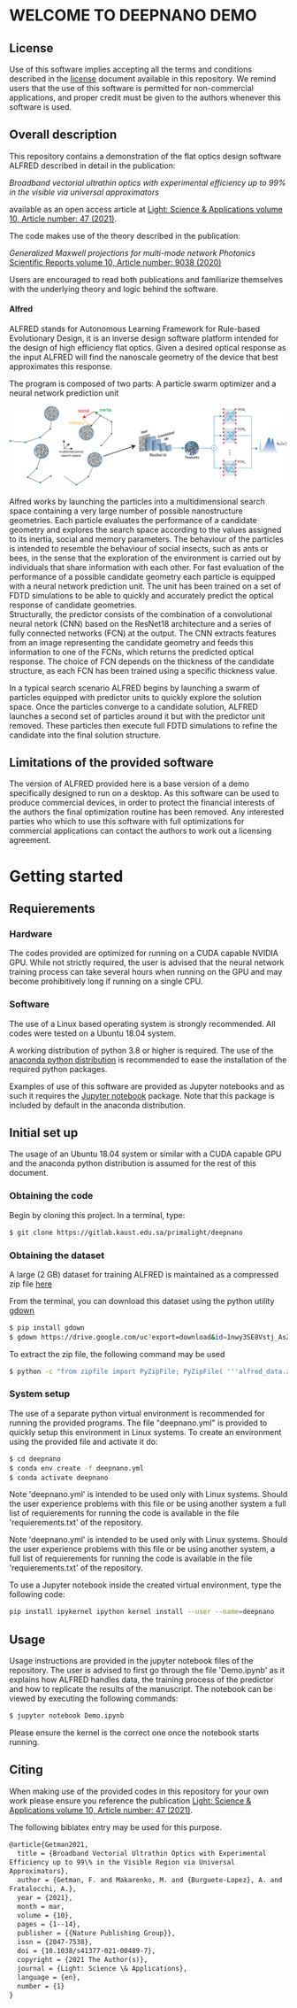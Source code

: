 # WELCOME TO DEEPNANO DEMO


## License

Use of this software implies accepting all the terms and conditions described in
the
[license](https://gitlab.kaust.edu.sa/makam0a/deepnano/-/blob/master/LICENSE)
document available in this repository.  We remind users that the use of this
software is permitted for non-commercial applications, and proper credit must be
given to the authors whenever this software is used.

## Overall description

This repository contains a demonstration of the flat optics design software ALFRED described in detail in the publication: 

*Broadband vectorial ultrathin optics with experimental efficiency up to 99% in the visible via universal approximators*

available as an open access article at [Light: Science & Applications volume 10, Article number: 47 (2021)](https://www.nature.com/articles/s41377-021-00489-7). 

The code makes use of the theory described in the publication:

*Generalized Maxwell projections for multi-mode network Photonics* [Scientific Reports volume 10, Article number: 9038 (2020)](https://doi.org/10.1038/s41598-020-65293-6)

Users are encouraged to read both publications and familiarize themselves with the underlying theory and logic behind the  software.

#### Alfred
ALFRED stands for Autonomous Learning Framework for Rule-based Evolutionary Design, it is an inverse design software platform 
intended for the design of high efficiency flat optics. Given a desired optical response as the input ALFRED will find the
nanoscale geometry of the device that best approximates this response. 

The program is composed of two parts: A particle swarm optimizer and a neural network prediction unit

![](https://github.com/makamoa/alfred/blob/assets/Alfred_overview.png)

Alfred works by launching the particles into a multidimensional search space containing a very large number of possible
nanostructure geometries. Each particle evaluates the performance of a candidate geometry and explores the search space
according to the values assigned to its inertia, social and memory parameters. The behaviour of the particles is
intended to resemble the behaviour of social insects, such as ants or bees, in the sense that the exploration of the 
environment is carried out by individuals that share information with each other. For fast evaluation of the performance
of a possible candidate geometry each particle is equipped with a neural network prediction unit. The unit has been trained
on a set of FDTD simulations to be able to quickly and accurately predict the optical response of candidate geometries.  
Structurally, the predictor consists of the combination of a convolutional neural netork (CNN) based on the ResNet18 architecture 
and a series of fully connected networks (FCN) at the output. The CNN extracts features from an image representing the candidate
geometry and feeds this information to one of the FCNs, which returns the predicted optical response. The choice of FCN depends
on the thickness of the candidate structure, as each FCN has been trained using a specific thickness value.

In a typical search scenario ALFRED begins by launching a swarm of particles equipped with predictor units to quickly explore
the solution space. Once the particles converge to a candidate solution, ALFRED launches a second set of particles around it 
but with the predictor unit removed. These particles then execute full FDTD simulations to refine the candidate into the final
solution structure.

## Limitations of the provided software

The version of ALFRED provided here is a base version of a demo specifically designed to run on a desktop. As this software can be used to produce commercial 
devices, in order to protect the financial interests of the authors the final optimization routine has been removed. Any interested
parties who which to use this software with full optimizations for commercial applications can contact the authors to work out a licensing agreement.


# Getting started

## Requierements

### Hardware

The codes provided are optimized for running on a CUDA capable NVIDIA GPU.
While not strictly required, the user is advised that the neural network training
process can take several hours when running on the GPU and may become prohibitively
long if running on a single CPU. 

### Software

The use of a Linux based operating system is strongly recommended. 
All codes were tested on a Ubuntu 18.04 system.

A working distribution of python 3.8 or higher is required.
The use of the [anaconda python distribution](https://www.anaconda.com/) is recommended
to ease the installation of the required python packages.

Examples of use of this software are provided as Jupyter notebooks and as such 
it requires the [Jupyter notebook](https://jupyter.org/) package. Note that this package
is included by default in the anaconda distribution.


## Initial set up

The usage of an Ubuntu 18.04 system or similar with a CUDA capable GPU and the anaconda python
distribution is assumed for the rest of this document. 

### Obtaining the code

Begin by cloning this project. In a terminal, type:

```sh
$ git clone https://gitlab.kaust.edu.sa/primalight/deepnano
```

### Obtaining the dataset

A large (2 GB) dataset for training ALFRED is maintained as a compressed zip file [here](https://drive.google.com/uc?export=download&id=1nwy3SE8Vstj_AsZ-iMygCsfu4IFi7fAw)

From the terminal, you can download this dataset using the python utility [gdown](https://github.com/wkentaro/gdown)

```bash
$ pip install gdown
$ gdown https://drive.google.com/uc?export=download&id=1nwy3SE8Vstj_AsZ-iMygCsfu4IFi7fAw
```

To extract the zip file, the following command may be used

```bash
$ python -c "from zipfile import PyZipFile; PyZipFile( '''alfred_data.zip''' ).extractall()";
```


### System setup

The use of a separate python virtual environment is recommended for running the provided
programs. The file "deepnano.yml" is provided to quickly setup this environment in Linux
systems. To create an environment using the provided file and activate it do:

```bash
$ cd deepnano
$ conda env create -f deepnano.yml
$ conda activate deepnano
```
Note 'deepnano.yml' is intended to be used only with Linux systems.
Should the user experience problems with this file or be using another system 
a full list of requierements for running the code is available in the file
'requierements.txt' of the repository.

Note 'deepnano.yml' is intended to be used only with Linux systems.
Should the user experience problems with this file or be using another system, 
a full list of requierements for running the code is available in the file
'requierements.txt' of the repository.


To use a Jupyter notebook inside the created virtual environment, type the following code:

```bash
pip install ipykernel ipython kernel install --user --name=deepnano
```
## Usage

Usage instructions are provided in the jupyter notebook files of the repository. The user is advised to first go through the 
file 'Demo.ipynb' as it explains how ALFRED handles data, the training process of the predictor and how to replicate the results
of the manuscript. The notebook can be viewed by executing the following commands:

```bash
$ jupyter notebook Demo.ipynb
```
Please ensure the kernel is the correct one once the notebook starts running.
 
## Citing

When making use of the provided codes in this repository for your own work please ensure you reference the publication 
[Light: Science & Applications volume 10, Article number: 47 (2021)](https://www.nature.com/articles/s41377-021-00489-7).

The following biblatex entry may be used for this purpose.

```
@article{Getman2021,
  title = {Broadband Vectorial Ultrathin Optics with Experimental Efficiency up to 99\% in the Visible Region via Universal Approximators},
  author = {Getman, F. and Makarenko, M. and {Burguete-Lopez}, A. and Fratalocchi, A.},
  year = {2021},
  month = mar,
  volume = {10},
  pages = {1--14},
  publisher = {{Nature Publishing Group}},
  issn = {2047-7538},
  doi = {10.1038/s41377-021-00489-7},
  copyright = {2021 The Author(s)},
  journal = {Light: Science \& Applications},
  language = {en},
  number = {1}
}
```
